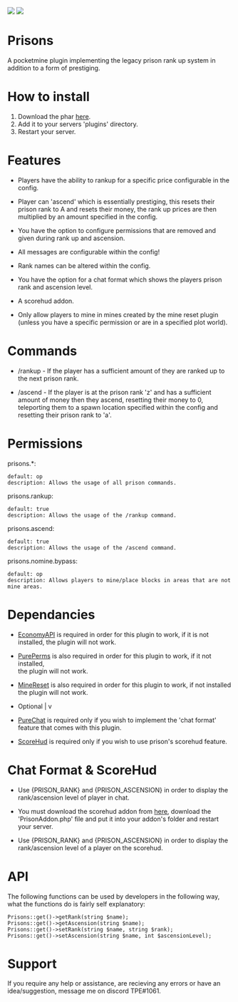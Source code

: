 <a href="https://poggit.pmmp.io/p/Prisons"><img src="https://poggit.pmmp.io/shield.dl.total/Prisons"></a> <a href="https://poggit.pmmp.io/p/Prisons"><img src="https://poggit.pmmp.io/shield.state/Prisons"></a>

# Prisons
A pocketmine plugin implementing the legacy prison rank up system in addition to a form of prestiging.

# How to install
1. Download the phar [here](https://poggit.pmmp.io/p/Prisons).
2. Add it to your servers 'plugins' directory.
3. Restart your server.

# Features

- Players have the ability to rankup for a specific price configurable in the config.

- Player can 'ascend' which is essentially prestiging, this resets their prison rank to A and resets their money, the rank up prices are
then multiplied by an amount specified in the config.

- You have the option to configure permissions that are removed and given during rank up and ascension.

- All messages are configurable within the config!

- Rank names can be altered within the config.

- You have the option for a chat format which shows the players prison rank and ascension level.

- A scorehud addon.

- Only allow players to mine in mines created by the mine reset plugin (unless you have a specific permission or are in a specified plot world).

# Commands

- /rankup - If the player has a sufficient amount of they are ranked up to the next prison rank.

- /ascend - If the player is at the prison rank 'z' and has a sufficient amount of money then they ascend, resetting 
their money to 0, teleporting them to a spawn location specified within the config and resetting their prison rank to 
'a'.

# Permissions
prisons.*:

    default: op
    description: Allows the usage of all prison commands.

prisons.rankup:
    
    default: true
    description: Allows the usage of the /rankup command.

prisons.ascend:
    
    default: true
    description: Allows the usage of the /ascend command.

prisons.nomine.bypass:

    default: op
    description: Allows players to mine/place blocks in areas that are not mine areas.

# Dependancies

- [EconomyAPI](https://poggit.pmmp.io/p/EconomyAPI/) is required in order for this plugin to work, if it is not installed,
the plugin will not work.

- [PurePerms](https://poggit.pmmp.io/p/PurePerms) is also required in order for this plugin to work, if it not installed,  
the plugin will not work.

- [MineReset](https://poggit.pmmp.io/p/MineReset) is also required in order for this plugin to work, if not installed the 
plugin will not work.

- Optional |
           v 

- [PureChat](https://poggit.pmmp.io/p/PureChat/1.4.11) is required only if you wish to implement the 'chat format' feature 
that comes with this plugin.

- [ScoreHud](https://poggit.pmmp.io/p/ScoreHud/5.2.0) is required only if you wish to use prison's scorehud feature.

# Chat Format & ScoreHud

- Use {PRISON_RANK} and {PRISON_ASCENSION} in order to display the rank/ascension level of player in chat.

- You must download the scorehud addon from [here](https://github.com/TPEimperialPE/Prisons/releases/tag/Main), download
the 'PrisonAddon.php' file and put it into your addon's folder and restart your server. 

- Use {PRISON_RANK} and {PRISON_ASCENSION} in order to display the rank/ascension level of a player on the scorehud.

# API

The following functions can be used by developers in the following way, what the functions do is fairly self explanatory:

    Prisons::get()->getRank(string $name);
    Prisons::get()->getAscension(string $name);
    Prisons::get()->setRank(string $name, string $rank);
    Prisons::get()->setAscension(string $name, int $ascensionLevel);

# Support

If you require any help or assistance, are recieving any errors or have an idea/suggestion, message me on discord TPE#1061.


